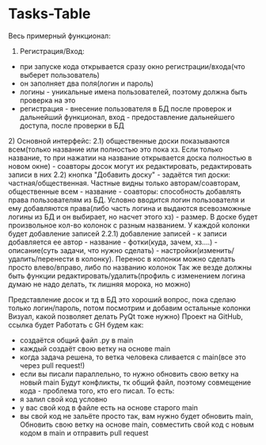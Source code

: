 # Tasks-Table

Весь примерный функционал:
1) Регистрация/Вход:
<ul>
    <li> при запуске кода открывается сразу окно регистрации/входа(что выберет пользователь)</li>
    <li> он заполняет два поля(логин и пароль)</li>
    <li> логины - уникальные имена пользователей, поэтому должна быть проверка на это</li>
    <li> регистрация - внесение пользователя в БД после проверок и дальнейший функционал, вход - предоставление дальнейшего доступа, после проверки в БД</li>
</ul>
2) Основной интерфейс:
    2.1) общественные доски показываются всем(только название или полностью это пока хз. Если только название, то при нажатии на название открывается доска полностью в новом окне)
    - соавторы досок могут их редактировать, редактировать записи в них
    2.2) кнопка "Добавить доску"
    - задаётся тип доски: частная/общественная. Частные видны только авторам/соавторам, общественные всем 
    - название
    - соавторы: способность добавлять права пользователям из БД. Условно вводится логин пользователя и ему добавляются права(либо часть логина и выдаются всевозможные логины из БД и он выбирает, но насчет этого хз)
    - размер. В доске будет произвольное кол-во колонок с разным названием. У каждой колонки будет добавление записей
        2.2.1) добавление записей
        - к записи добавляется ее автор
        - название
        - фотки(куда, зачем, хз....)
        - описание(суть задачи, что нужно сделать)
        - настройки(изменить/удалить/перенести в колонку). Перенос в колонки можно сделать просто влево/вправо, либо по названию колонок
Так же везде должны быть функции редактировать/удалить(профиль с изменением логина думаю не надо делать, тк лишняя морока, но можно)

Представление досок и тд в БД это хороший вопрос, пока сделаю только логин/пароль, потом посмотрим и добавим остальные колонки
Визуал, какой позволяет делать PyQt тоже нужно)
Проект на GitHub, ссылка будет
Работать с GH будем как:
- создаётся общий файл .py в main
- каждый создаёт свою ветку на основе main
- когда задача решена, то ветка человека сливается с main(все это через pull request!)
- если вы писали параллельно, то нужно обновить свою ветку на новый main
Будут конфликты, тк общий файл, поэтому совмещение кода - проблема того, кто его писал. То есть:
- я залил свой код условно
- у вас свой код в файле есть на основе старого main
- вы свой код не зальёте просто так, вам нужно будет обновить main, Обновить свою ветку на основе main, совместить свой код с новым кодом в main и отправить pull request
